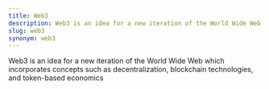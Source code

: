 ```yaml
---
title: Web3
description: Web3 is an idea for a new iteration of the World Wide Web which incorporates concepts such as decentralization, blockchain technologies, and token-based economics
slug: web3
synonym: web3
---
```


Web3 is an idea for a new iteration of the World Wide Web which incorporates concepts such as decentralization, blockchain technologies, and token-based economics